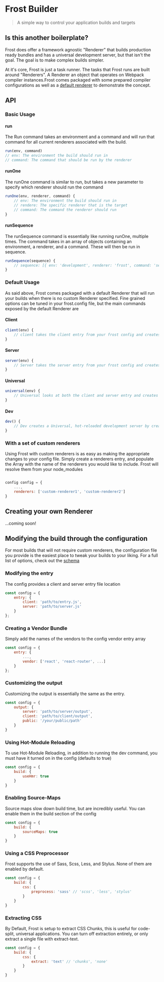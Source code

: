 # Frost Builder

> A simple way to control your application builds and targets

## Is this another boilerplate?

Frost does offer a framework agnostic "Renderer" that builds production ready bundles and has a universal development server, but that isn't the goal. The goal is to make complex builds simpler.

At it's core, Frost is just a task runner. The tasks that Frost runs are built around "Renderers". A Renderer an object that operates on Webpack compiler instances.Frost comes packaged with some prepared compiler configurations as well as a [default renderer](https://github.com/Bashkir15/frost/blob/master/packages/frost-builder/src/renderers/FrostRenderer.js) to demonstrate the concept.

## API

### Basic Usage

#### run
The Run command takes an environment and a command and will run that command for all current renderers associated with the build.

```js
run(env, command)
// env: The environment the build should run in
// command: The command that should be run by the renderer
```

#### runOne
The runOne command is similar to run, but takes a new parameter to specify which renderer should run the command

```js
runOne(env, renderer, command) {
    // env: The environment the build should run in
    // rendere: The specific renderer that is the target
    // command: The command the renderer should run
}
```

#### runSequence
The runSequence command is essentially like running runOne, multiple times. The command takes in an array of objects containing an environment, a renderer, and a command. These will then be run in sequence.

```js
runSequence(sequence) {
    // sequence: [{ env: 'development', renderer: 'frost', command: 'server' }]
}
```

### Default Usage

As said above, Frost comes packaged with a default Renderer that will run your builds when there is no custom Renderer specified. Fine grained options can be tuned in your frost.config file, but the main commands exposed by the default Renderer are

#### Client

```js
client(env) {
    // client takes the client entry from your frost config and creates a bundle in the specified env
}
```

#### Server

```js
server(env) {
    // Server takes the server entry from your frost config and creates a bundle in the specified env
}
```

#### Universal

```js
universal(env) {
    // Universal looks at both the client and server entry and creates a Webpack Multicompiler to bundle both builds in the specified env
}
```

#### Dev

```js
dev() {
    // Dev creates a Universal, hot-reloaded development server by creating a Webpack Multicompiler and express server to reload on changes
}
```

### With a set of custom renderers

Using Frost with custom renderers is as easy as making the appropriate changes to your config file. Simply create a renderers entry, and populate the Array with the name of the renderers you would like to include. Frost will resolve them from your node_modules

```js

config config = {
    ...,
    renderers: ['custom-renderer1', 'custom-renderer2']
}
```


## Creating your own Renderer
...coming soon!


## Modifying the build through the configuration

For most builds that will not require custom renderers, the configuration file you provide is the easiest place to tweak your builds to your liking. For a full list of options, check out the [schema](https://github.com/Bashkir15/frost/blob/master/packages/frost-builder/src/core/schema.js)

### Modifying the entry
The config provides a client and server entry file location

```js
const config = {
    entry: {
        client: 'path/to/entry.js',
        server: 'path/to/server.js'
    }
};
```

### Creating a Vendor Bundle
Simply add the names of the vendors to the config vendor entry array

```js
const config = {
    entry: {
        ...,
        vendor: ['react', 'react-router', ...]
    }
};
```

### Customizing the output
Customizing the output is essentially the same as the entry.

```js
const config = {
    output: {
        server: 'path/to/server/output',
        client: 'path/to/client/output',
        public: '/your/public/path'
    }
}
```

### Using Hot-Module Reloading
To use Hot-Module Reloading, in addition to running the dev command, you must have it turned on in the config (defaults to true)

```js
const config = {
    build: {
        useHmr: true
    }
}
```

### Enabling Source-Maps
Source maps slow down build time, but are incredibly useful. You can enable them in the build section of the config

```js
const config = {
    build: {
        sourceMaps: true
    }
}
```
### Using a CSS Preprocessor
Frost supports the use of Sass, Scss, Less, and Stylus. None of them are enabled by default.

```js
const config = {
    build: {
        css: {
            preprocess: 'sass' // 'scss', 'less', 'stylus'
        }
    }
}
```

### Extracting CSS
By Default, Frost is setup to extract CSS Chunks, this is useful for code-split, universal applications. You can turn off extraction entirely, or only extract a single file with extract-text.

```js
const config = {
    build: {
        css: {
            extract: 'text' // 'chunks', 'none'
        }
    }
}
```
